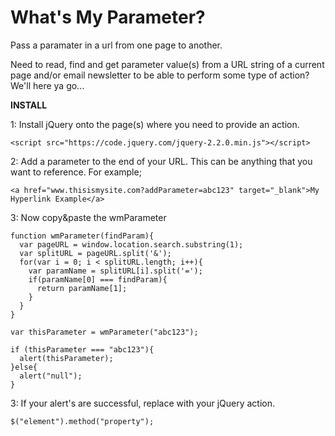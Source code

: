 # What's My Parameter?
Pass a paramater in a url from one page to another.

Need to read, find and get parameter value(s) from a URL string of a current page and/or email newsletter to be able to perform some type of action? We'll here ya go...

**INSTALL**

1: Install jQuery onto the page(s) where you need to provide an action.

```
<script src="https://code.jquery.com/jquery-2.2.0.min.js"></script>
```


2: Add a parameter to the end of your URL. This can be anything that you want to reference. For example;

```
<a href="www.thisismysite.com?addParameter=abc123" target="_blank">My Hyperlink Example</a>
```


3: Now copy&paste the wmParameter

```
function wmParameter(findParam){ 
  var pageURL = window.location.search.substring(1); 
  var splitURL = pageURL.split('&'); 
  for(var i = 0; i < splitURL.length; i++){ 
    var paramName = splitURL[i].split('='); 
    if(paramName[0] === findParam){ 
      return paramName[1]; 
    } 
  } 
} 

var thisParameter = wmParameter("abc123"); 

if (thisParameter === "abc123"){ 
  alert(thisParameter); 
}else{ 
  alert("null"); 
}
```

3: If your alert's are successful, replace with your jQuery action.

```
$("element").method("property");
```

